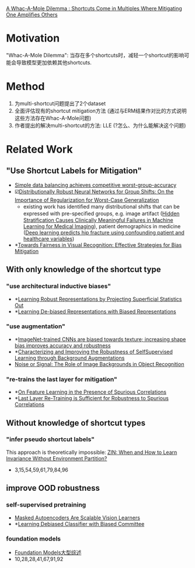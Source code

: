 [A Whac-A-Mole Dilemma : Shortcuts Come in Multiples Where Mitigating One Amplifies Others](https://openaccess.thecvf.com/content/CVPR2023/papers/Li_A_Whac-a-Mole_Dilemma_Shortcuts_Come_in_Multiples_Where_Mitigating_One_CVPR_2023_paper.pdf)

# Motivation
"Whac-A-Mole Dilemma": 当存在多个shortcuts时，减轻一个shortcut的影响可能会导致模型更加依赖其他shortcuts.

# Method
1. 为multi-shortcut问题提出了2个dataset
2. 全面评估现有的shortcut mitigation方法 (通过与ERM结果作对比的方式说明这些方法存在Whac-A-Mole问题)
3. 作者提出的解决multi-shortcut的方法: LLE (?怎么、为什么能解决这个问题)

# Related Work
## "Use Shortcut Labels for Mitigation"
- [Simple data balancing achieves competitive worst-group-accuracy](https://arxiv.org/abs/2110.14503#)
- :ballot_box_with_check:[Distributionally Robust Neural Networks for Group Shifts: On the Importance of Regularization for Worst-Case Generalization](https://arxiv.org/abs/1911.08731)
  - existing work has identiﬁed many distributional shifts that can be expressed with pre-speciﬁed groups, e.g. image artifact ([Hidden Stratification Causes Clinically Meaningful Failures in Machine Learning for Medical Imaging](https://arxiv.org/abs/1909.12475)), patient demographics in medicine ([Deep learning predicts hip fracture using confounding patient and healthcare variables](https://www.nature.com/articles/s41746-019-0105-1))
- *[Towards Fairness in Visual Recognition: Effective Strategies for Bias Mitigation](https://arxiv.org/abs/1911.11834#)

## With only knowledge of the shortcut type
### "use architectural inductive biases"
- *[Learning Robust Representations by Projecting Superficial Statistics Out](https://arxiv.org/abs/1903.06256)
- *[Learning De-biased Representations with Biased Representations](https://arxiv.org/abs/1910.02806)

### "use augmentation"
- *[ImageNet-trained CNNs are biased towards texture; increasing shape bias improves accuracy and robustness](https://arxiv.org/abs/1811.12231)
- *[Characterizing and Improving the Robustness of SelfSupervised Learning through Background Augmentations](https://arxiv.org/abs/2103.12719)
- [Noise or Signal: The Role of Image Backgrounds in Object Recognition](https://arxiv.org/abs/2006.09994)

### "re-trains the last layer for mitigation"
- *[On Feature Learning in the Presence of Spurious Correlations](https://arxiv.org/abs/2210.11369)
- *[Last Layer Re-Training is Sufficient for Robustness to Spurious Correlations](https://arxiv.org/pdf/2204.02937.pdf)
  
## Without knowledge of shortcut types
### "infer pseudo shortcut labels"
This approach is theoretically impossible: [ZIN: When and How to Learn Invariance Without Environment Partition?](https://arxiv.org/abs/2203.05818)
- 3,15,54,59,61,79,84,96

## improve OOD robustness
### self-supervised pretraining
- [Masked Autoencoders Are Scalable Vision Learners](https://arxiv.org/abs/2111.06377)
- *[Learning Debiased Classifier with Biased Committee](https://arxiv.org/abs/2206.10843)
### foundation models
- [Foundation Models大型综述](https://www.zhihu.com/question/498275802)
- 10,28,28,41,67,91,92
